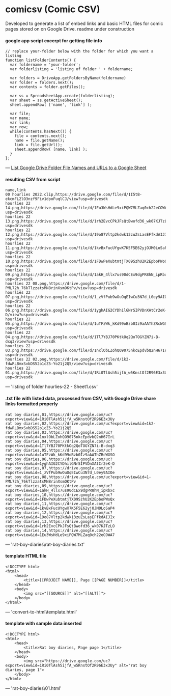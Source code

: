# comicsv (Comic CSV)

Developed to generate a list of embed links and basic HTML files for comic pages stored on on Google Drive.
readme under construction

#### google app script excerpt for getting file info
```
// replace your-folder below with the folder for which you want a listing
function listFolderContents() {
  var foldername = 'your-folder';
  var folderlisting = 'listing of folder ' + foldername;
  
  var folders = DriveApp.getFoldersByName(foldername)
  var folder = folders.next();
  var contents = folder.getFiles();
  
  var ss = SpreadsheetApp.create(folderlisting);
  var sheet = ss.getActiveSheet();
  sheet.appendRow( ['name', 'link'] );
  
  var file;
  var name;
  var link;
  var row;
  while(contents.hasNext()) {
    file = contents.next();
    name = file.getName();
    link = file.getUrl();
    sheet.appendRow( [name, link] );     
  }  
};
```
&mdash; [List Google Drive Folder File Names and URLs to a Google Sheet](https://www.acrosswalls.org/ortext-datalinks/list-google-drive-folder-file-names-urls/)

#### resulting CSV from script
```
name,link
00 hourlies 2022.clip,https://drive.google.com/file/d/1I5tB-ekcmFL2lO3nzf9Fiv1dpoFuqlCJ/view?usp=drivesdk
hourlies 22 14.png,https://drive.google.com/file/d/1Eu3WsHdLe9xiPQW7MLZaq0ch22eCOWA7/view?usp=drivesdk
hourlies 22 13.png,https://drive.google.com/file/d/1rh2EvcCPkJFsQtBwofd36_wk07KJTzLO/view?usp=drivesdk
hourlies 22 12.png,https://drive.google.com/file/d/19o87Vltp2kdwk13zuZsLasEFfkdAIJIx/view?usp=drivesdk
hourlies 22 11.png,https://drive.google.com/file/d/1kvBxFucUYgwX7K5F5E62yjOJM0LoSaP4/view?usp=drivesdk
hourlies 22 10.png,https://drive.google.com/file/d/1FDwPeXubtmtjTX09SzhU2K2EpboPWoQx/view?usp=drivesdk
hourlies 22 09.png,https://drive.google.com/file/d/1akH_4llx7us90dCEx9dgPR8hN_ipRbxc/view?usp=drivesdk
hourlies 22 08.png,https://drive.google.com/file/d/1-PML72h_76kTlzzatsMN8rinXsmOKtPv/view?usp=drivesdk
hourlies 22 07.png,https://drive.google.com/file/d/1_zVfPub9wOuOqEIwCu3N7d_L0ey9AIOe/view?usp=drivesdk
hourlies 22 06.png,https://drive.google.com/file/d/1yghAIG2CYDhilGNrSIPVDnXAtCr2eK-D/view?usp=drivesdk
hourlies 22 05.png,https://drive.google.com/file/d/1uTFzWk_kKd99oBzb0Iz9aAAThZRcWGSO/view?usp=drivesdk
hourlies 22 04.png,https://drive.google.com/file/d/1Tl7YBJ70PKtkOq2QoTOGYZN7i-B-dxq3/view?usp=drivesdk
hourlies 22 03.png,https://drive.google.com/file/d/1nxlObLZohQO9075nkcEpdvbQ2nH67IrL/view?usp=drivesdk
hourlies 22 02.png,https://drive.google.com/file/d/1k2-fdwRLBmxSvbDS52o1cZ5-Yo21j2Q5/view?usp=drivesdk
hourlies 22 01.png,https://drive.google.com/file/d/1Ri0TlAsh5ijfA_w5KnstOf2R96E3x3Uy/view?usp=drivesdk
```
&mdash; 'listing of folder hourlies-22 - Sheet1.csv'

#### .txt file with listed data, processed from CSV, with Google Drive share links formatted properly
```
rat boy diaries,01,https://drive.google.com/uc?export=view&id=1Ri0TlAsh5ijfA_w5KnstOf2R96E3x3Uy
rat boy diaries,02,https://drive.google.com/uc?export=view&id=1k2-fdwRLBmxSvbDS52o1cZ5-Yo21j2Q5
rat boy diaries,03,https://drive.google.com/uc?export=view&id=1nxlObLZohQO9075nkcEpdvbQ2nH67IrL
rat boy diaries,04,https://drive.google.com/uc?export=view&id=1Tl7YBJ70PKtkOq2QoTOGYZN7i-B-dxq3
rat boy diaries,05,https://drive.google.com/uc?export=view&id=1uTFzWk_kKd99oBzb0Iz9aAAThZRcWGSO
rat boy diaries,06,https://drive.google.com/uc?export=view&id=1yghAIG2CYDhilGNrSIPVDnXAtCr2eK-D
rat boy diaries,07,https://drive.google.com/uc?export=view&id=1_zVfPub9wOuOqEIwCu3N7d_L0ey9AIOe
rat boy diaries,08,https://drive.google.com/uc?export=view&id=1-PML72h_76kTlzzatsMN8rinXsmOKtPv
rat boy diaries,09,https://drive.google.com/uc?export=view&id=1akH_4llx7us90dCEx9dgPR8hN_ipRbxc
rat boy diaries,10,https://drive.google.com/uc?export=view&id=1FDwPeXubtmtjTX09SzhU2K2EpboPWoQx
rat boy diaries,11,https://drive.google.com/uc?export=view&id=1kvBxFucUYgwX7K5F5E62yjOJM0LoSaP4
rat boy diaries,12,https://drive.google.com/uc?export=view&id=19o87Vltp2kdwk13zuZsLasEFfkdAIJIx
rat boy diaries,13,https://drive.google.com/uc?export=view&id=1rh2EvcCPkJFsQtBwofd36_wk07KJTzLO
rat boy diaries,14,https://drive.google.com/uc?export=view&id=1Eu3WsHdLe9xiPQW7MLZaq0ch22eCOWA7
```
&mdash; 'rat-boy-diaries\rat-boy-diaries.txt'

#### template HTML file
```
<!DOCTYPE html>
<html>
    <head>
        <title>[[PROJECT NAME]], Page [[PAGE NUMBER]]</title>
    </head>
    <body>
        <img src="[[SOURCE]]" alt="[[ALT]]">
    </body>
</html>
```
&mdash; 'convert-to-html\template.html'

#### template with sample data inserted
```
<!DOCTYPE html>
<html>
    <head>
        <title>Rat boy diaries, Page page 1</title>
    </head>
    <body>
        <img src="https://drive.google.com/uc?export=view&id=1Ri0TlAsh5ijfA_w5KnstOf2R96E3x3Uy" alt="rat boy diaries, page 1">
    </body>
</html>
```
&mdash; 'rat-boy-diaries\01.html'
